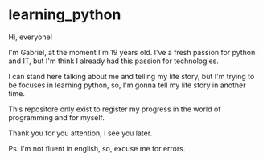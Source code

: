 # learning_python

Hi, everyone!
  
I'm Gabriel, at the moment I'm 19 years old. I've a fresh passion for python and IT, but I'm think I already had this passion for technologies.
  
I can stand here talking about me and telling my life story, but I'm trying to be focuses in learning python, so, I'm gonna tell my life story in another time.

This repositore only exist to register my progress in the world of programming and for myself.
  
Thank you for you attention, I see you later.
  
Ps. I'm not fluent in english, so, excuse me for errors.
  
